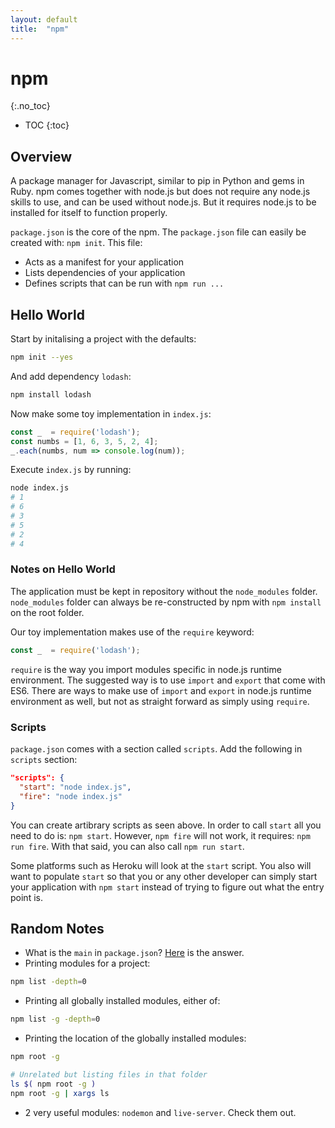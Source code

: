 ```yaml
---
layout: default
title:  "npm"
---
```


# npm
{:.no_toc}

* TOC
{:toc}

## Overview
A package manager for Javascript, similar to pip in Python and gems in Ruby. npm comes together with node.js but does not require any node.js skills to use, and can be used without node.js. But it requires node.js to be installed for itself to function properly.

`package.json` is the core of the npm. The `package.json` file can easily be created with: `npm init`. This file:

- Acts as a manifest for your application
- Lists dependencies of your application
- Defines scripts that can be run with `npm run ...`

## Hello World
Start by initalising a project with the defaults:

```bash
npm init --yes
```

And add dependency `lodash`:

```bash
npm install lodash
```

Now make some toy implementation in `index.js`:

```javascript
const _  = require('lodash');
const numbs = [1, 6, 3, 5, 2, 4];
_.each(numbs, num => console.log(num));
```

Execute `index.js` by running:

```bash
node index.js
# 1
# 6
# 3
# 5
# 2
# 4
```

### Notes on Hello World
The application must be kept in repository without the `node_modules` folder. `node_modules` folder can always be re-constructed by npm with `npm install` on the root folder.

Our toy implementation makes use of the `require` keyword:

```javascript
const _  = require('lodash');
```

`require` is the way you import modules specific in node.js runtime environment. The suggested way is to use `import` and `export` that come with ES6. There are ways to make use of `import` and `export` in node.js runtime environment as well, but not as straight forward as simply using `require`.

### Scripts
`package.json` comes with a section called `scripts`. Add the following in `scripts` section:

```json
"scripts": {
  "start": "node index.js",
  "fire": "node index.js"
}
```

You can create artibrary scripts as seen above. In order to call `start` all you need to do is: `npm start`. However, `npm fire` will not work, it requires: `npm run fire`. With that said, you can also call `npm run start`.

Some platforms such as Heroku will look at the `start` script. You also will want to populate `start` so that you or any other developer can simply start your application with `npm start` instead of trying to figure out what the entry point is.

## Random Notes
- What is the `main` in `package.json`? [Here](https://stackoverflow.com/a/40792477) is the answer.
- Printing modules for a project:

```bash
npm list -depth=0
```

- Printing all globally installed modules, either of:

```bash
npm list -g -depth=0
```

- Printing the location of the globally installed modules:

```bash
npm root -g

# Unrelated but listing files in that folder
ls $( npm root -g )
npm root -g | xargs ls
```

- 2 very useful modules: `nodemon` and `live-server`. Check them out.